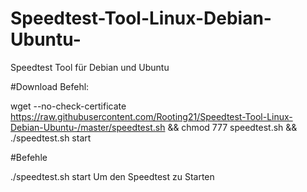 # Speedtest-Tool-Linux-Debian-Ubuntu-
Speedtest Tool für Debian und Ubuntu



#Download Befehl:


wget --no-check-certificate https://raw.githubusercontent.com/Rooting21/Speedtest-Tool-Linux-Debian-Ubuntu-/master/speedtest.sh && chmod 777 speedtest.sh && ./speedtest.sh start



#Befehle

./speedtest.sh start Um den Speedtest zu Starten



















